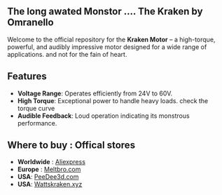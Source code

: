 ## The long awated Monstor .... The Kraken by Omranello 

Welcome to the official repository for the **Kraken Motor** – a high-torque, powerful, and audibly impressive motor designed for a wide range of applications. and not for the fain of heart.


## Features

- **Voltage Range**: Operates efficiently from 24V to 60V.
- **High Torque**: Exceptional power to handle heavy loads. check the torque curve
- **Audible Feedback**: Loud operation indicating its monstrous performance.

## Where to buy : Offical stores

- **Worldwide** : [Aliexpress](https://www.aliexpress.com/item/1005007166886669.html)
- **Europe** : [Meltbro.com](https://meltbro.de/Superpower-Super-power-Kraken-Nema-17-Schrittmotor-0-9---D3vil-Design-X-LDO-60V-faehig-LDO-42sth60-3004MAC-S40--fuer-Creality-K1-K1C-K1-Max-Voron-VzBot-1001001420.html)
- **USA**: [PeeDee3d.com](https://peedee3d.com/collections/motion/products/kraken-by-omranello-1-8-ldo-42sth60-3004acs40)
- **USA**: [Wattskraken.xyz](https://peedee3d.com/collections/motion/products/kraken-by-omranello-1-8-ldo-42sth60-3004acs40](https://wattskraken.xyz/products/ldo-kraken-steppers?utm_source=copyToPasteBoard&utm_medium=product-links&utm_content=web))
